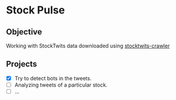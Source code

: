 # Stock Pulse

## Objective

Working with StockTwits data downloaded using [stocktwits-crawler]([https://www.google.com](https://github.com/anshulrao/stocktwits-crawler)https://github.com/anshulrao/stocktwits-crawler)

## Projects

- [x] Try to detect bots in the tweets.
- [ ] Analyzing tweets of a particular stock.
- [ ] ...
